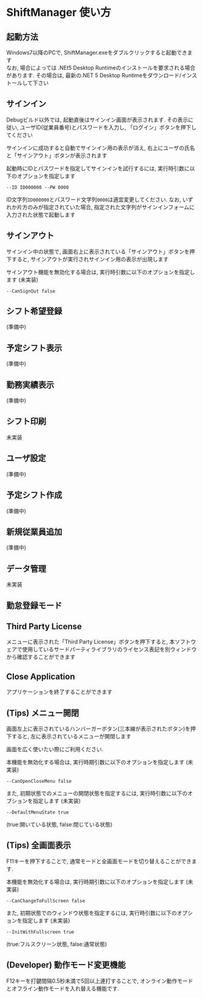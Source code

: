 # ShiftManager 使い方

## 起動方法
Windows7以降のPCで, ShiftManager.exeをダブルクリックすると起動できます  
なお, 場合によっては .NEt5 Desktop Runtimeのインストールを要求される場合があります.  その場合は, 最新の.NET 5 Desktop Runtimeをダウンロード/インストールして下さい

## サインイン
Debugビルド以外では, 起動直後はサインイン画面が表示されます.  その表示に従い, ユーザID(従業員番号)とパスワードを入力し, 「ログイン」ボタンを押下してください

サインインに成功すると自動でサインイン用の表示が消え, 右上にユーザの氏名と「サインアウト」ボタンが表示されます

起動時にIDとパスワードを指定してサインインを試行するには, 実行時引数に以下のオプションを指定します

```
--ID ID000000 --PW 0000
```
ID文字列`ID000000`とパスワード文字列`0000`は適宜変更してください.  なお, いずれか片方のみが指定されていた場合, 指定された文字列がサインインフォームに入力された状態で起動します

## サインアウト
サインイン中の状態で, 画面右上に表示されている「サインアウト」ボタンを押下すると, サインアウトが実行されサインイン用の表示が出現します

サインアウト機能を無効化する場合は, 実行時引数に以下のオプションを指定します (未実装)

```
--CanSignOut false
```

## シフト希望登録
(準備中)

## 予定シフト表示
(準備中)

## 勤務実績表示
(準備中)

## シフト印刷
未実装

## ユーザ設定
(準備中)

## 予定シフト作成
(準備中)

## 新規従業員追加
(準備中)

## データ管理
未実装

## 勤怠登録モード

## Third Party License
メニューに表示された「Third Party License」ボタンを押下すると, 本ソフトウェアで使用しているサードパーティライブラリのライセンス表記を別ウィンドウから確認することができます

## Close Application
アプリケーションを終了することができます

## (Tips) メニュー開閉
画面左上に表示されているハンバーガーボタン(三本線が表示されたボタン)を押下すると, 左に表示されているメニューが開閉します

画面を広く使いたい際にご利用ください.

本機能を無効化する場合は, 実行時期引数に以下のオプションを指定します (未実装)

```
--CanOpenCloseMenu false
```

また, 初期状態でのメニューの開閉状態を指定するには, 実行時引数に以下のオプションを指定します (未実装)

```
--DefaultMenuState true
```
(true:開いている状態, false:閉じている状態)

## (Tips) 全画面表示
F11キーを押下することで, 通常モードと全画面モードを切り替えることができます.

本機能を無効化する場合は, 実行時期引数に以下のオプションを指定します (未実装)

```
--CanChangeToFullScreen false
```

また, 初期状態でのウィンドウ状態を指定するには, 実行時引数に以下のオプションを指定します (未実装)

```
--InitWithFullscreen true
```
(true:フルスクリーン状態, false:通常状態)

## (Developer) 動作モード変更機能
F12キーを打鍵間隔0.5秒未満で5回以上連打することで, オンライン動作モードとオフライン動作モードを入れ替える機能です.